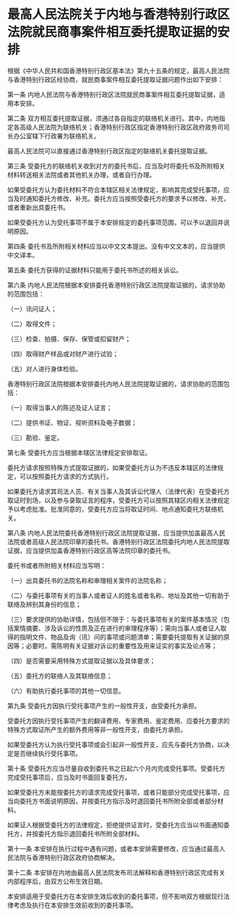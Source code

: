 # 最高人民法院关于内地与香港特别行政区法院就民商事案件相互委托提取证据的安排



根据《中华人民共和国香港特别行政区基本法》第九十五条的规定，最高人民法院与香港特别行政区经协商，就民商事案件相互委托提取证据问题作出如下安排：

第一条 内地人民法院与香港特别行政区法院就民商事案件相互委托提取证据，适用本安排。

第二条 双方相互委托提取证据，须通过各自指定的联络机关进行。其中，内地指定各高级人民法院为联络机关；香港特别行政区指定香港特别行政区政府政务司司长办公室辖下行政署为联络机关。

最高人民法院可以直接通过香港特别行政区指定的联络机关委托提取证据。

第三条 受委托方的联络机关收到对方的委托书后，应当及时将委托书及所附相关材料转送相关法院或者其他机关办理，或者自行办理。

如果受委托方认为委托材料不符合本辖区相关法律规定，影响其完成受托事项，应当及时通知委托方修改、补充。委托方应当按照受委托方的要求予以修改、补充，或者重新出具委托书。

如果受委托方认为受托事项不属于本安排规定的委托事项范围，可以予以退回并说明原因。

第四条 委托书及所附相关材料应当以中文文本提出。没有中文文本的，应当提供中文译本。

第五条 委托方获得的证据材料只能用于委托书所述的相关诉讼。

第六条 内地人民法院根据本安排委托香港特别行政区法院提取证据的，请求协助的范围包括：

（一）讯问证人；

（二）取得文件；

（三）检查、拍摄、保存、保管或扣留财产；

（四）取得财产样品或对财产进行试验；

（五）对人进行身体检验。

香港特别行政区法院根据本安排委托内地人民法院提取证据的，请求协助的范围包括：

（一）取得当事人的陈述及证人证言；

（二）提供书证、物证、视听资料及电子数据；

（三）勘验、鉴定。

第七条 受委托方应当根据本辖区法律规定安排取证。

委托方请求按照特殊方式提取证据的，如果受委托方认为不违反本辖区的法律规定，可以按照委托方请求的方式执行。

如果委托方请求其司法人员、有关当事人及其诉讼代理人（法律代表）在受委托方取证时到场，以及参与录取证言的程序，受委托方可以按照其辖区内相关法律规定予以考虑批准。批准同意的，受委托方应当将取证时间、地点通知委托方联络机关。

第八条 内地人民法院委托香港特别行政区法院提取证据，应当提供加盖最高人民法院或者高级人民法院印章的委托书。香港特别行政区法院委托内地人民法院提取证据，应当提供加盖香港特别行政区高等法院印章的委托书。

委托书或者所附相关材料应当写明：

（一）出具委托书的法院名称和审理相关案件的法院名称；

（二）与委托事项有关的当事人或者证人的姓名或者名称、地址及其他一切有助于联络及辨别其身份的信息；

（三）要求提供的协助详情，包括但不限于：与委托事项有关的案件基本情况（包括案情摘要、涉及诉讼的性质及正在进行的审理程序等）；需向当事人或者证人取得的指明文件、物品及询（讯）问的事项或问题清单；需要委托提取有关证据的原因等；必要时，需陈明有关证据对诉讼的重要性及用来证实的事实及论点等；

（四）是否需要采用特殊方式提取证据以及具体要求；

（五）委托方的联络人及其联络信息；

（六）有助执行委托事项的其他一切信息。

第九条 受委托方因执行受托事项产生的一般性开支，由受委托方承担。

受委托方因执行受托事项产生的翻译费用、专家费用、鉴定费用、应委托方要求的特殊方式取证所产生的额外费用等非一般性开支，由委托方承担。

如果受委托方认为执行受托事项或会引起非一般性开支，应先与委托方协商，以决定是否继续执行受托事项。

第十条 受委托方应当尽量自收到委托书之日起六个月内完成受托事项。受委托方完成受托事项后，应当及时书面回复委托方。

如果受委托方未能按委托方的请求完成受托事项，或者只能部分完成受托事项，应当向委托方书面说明原因，并按委托方指示及时退回委托书所附全部或者部分材料。

如果证人根据受委托方的法律规定，拒绝提供证言时，受委托方应当以书面通知委托方，并按委托方指示退回委托书所附全部材料。

第十一条 本安排在执行过程中遇有问题，或者本安排需要修改，应当通过最高人民法院与香港特别行政区政府协商解决。

第十二条 本安排在内地由最高人民法院发布司法解释和香港特别行政区完成有关内部程序后，由双方公布生效日期。

本安排适用于受委托方在本安排生效后收到的委托事项，但不影响双方根据现行法律考虑及执行在本安排生效前收到的委托事项。